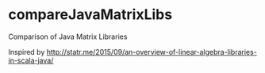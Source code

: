 # compareJavaMatrixLibs
Comparison of Java Matrix Libraries

Inspired by http://statr.me/2015/09/an-overview-of-linear-algebra-libraries-in-scala-java/
